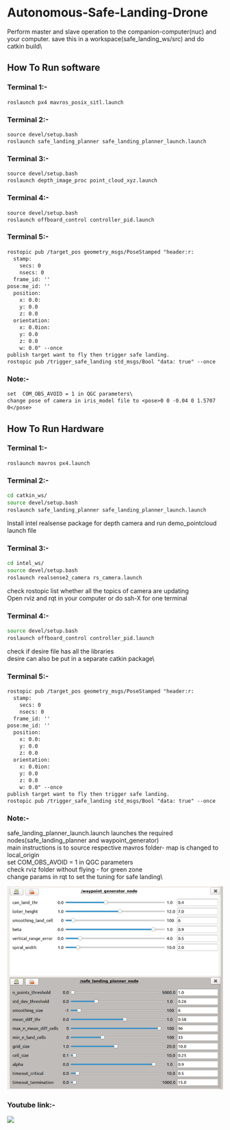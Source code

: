# Autonomous-Safe-Landing-Drone

Perform master and slave operation to the companion-computer(nuc) and your computer.
save this in a workspace(safe_landing_ws/src) and do catkin build\

## How To Run software
### Terminal 1:-
```
roslaunch px4 mavros_posix_sitl.launch
```
### Terminal 2:-
```
source devel/setup.bash
roslaunch safe_landing_planner safe_landing_planner_launch.launch
```
### Terminal 3:-
```
source devel/setup.bash
roslaunch depth_image_proc point_cloud_xyz.launch
```
### Terminal 4:-
```
source devel/setup.bash
roslaunch offboard_control controller_pid.launch
```
### Terminal 5:-
```
rostopic pub /target_pos geometry_msgs/PoseStamped "header:r:
  stamp:
    secs: 0
    nsecs: 0
  frame_id: ''
pose:me_id: ''
  position:
    x: 0.0:
    y: 0.0
    z: 0.0
  orientation:
    x: 0.0ion:
    y: 0.0
    z: 0.0
    w: 0.0" --once
publish target want to fly then trigger safe landing.
rostopic pub /trigger_safe_landing std_msgs/Bool "data: true" --once
```
### Note:-
```
set  COM_OBS_AVOID = 1 in QGC parameters\
change pose of camera in iris_model file to <pose>0 0 -0.04 0 1.5707 0</pose>
```

## How To Run Hardware

### Terminal 1:-
```
roslaunch mavros px4.launch
```
### Terminal 2:-
```bash
cd catkin_ws/
source devel/setup.bash
roslaunch safe_landing_planner safe_landing_planner_launch.launch
```

Install intel realsense package for depth camera and run demo_pointcloud launch file 

### Terminal 3:-
```bash
cd intel_ws/
source devel/setup.bash
roslaunch realsense2_camera rs_camera.launch
```
check rostopic list whether all the topics of camera are updating\
Open rviz and rqt in your computer or do ssh-X for one terminal

### Terminal 4:-
```bash
source devel/setup.bash
roslaunch offboard_control controller_pid.launch
```

check if desire file has all the libraries\
desire can also be put in a separate catkin package\

### Terminal 5:-
```
rostopic pub /target_pos geometry_msgs/PoseStamped "header:r:
  stamp:
    secs: 0
    nsecs: 0
  frame_id: ''
pose:me_id: ''
  position:
    x: 0.0:
    y: 0.0
    z: 0.0
  orientation:
    x: 0.0ion:
    y: 0.0
    z: 0.0
    w: 0.0" --once
publish target want to fly then trigger safe landing.
rostopic pub /trigger_safe_landing std_msgs/Bool "data: true" --once
```

### Note:-
safe_landing_planner_launch.launch launches the required nodes(safe_landing_planner and waypoint_generator)\
main instructions is to source respective mavros folder- map is changed to local_origin \
set  COM_OBS_AVOID = 1 in QGC parameters\
check rviz folder without flying -  for green zone\
change params in rqt to set the tuning for safe landing\

![](https://github.com/Garuda-IIITH-RRC/Autonomous_Safe_Landing_Drone_Hardware/blob/master/rqt.png)

### Youtube link:-

[![](https://img.youtube.com/vi/pO-g0E1Fz34/0.jpg)](https://www.youtube.com/watch?v=pO-g0E1Fz34)

